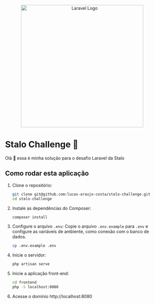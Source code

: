 <p align="center"><a href="https://laravel.com" target="_blank"><img src="https://raw.githubusercontent.com/laravel/art/master/logo-lockup/5%20SVG/2%20CMYK/1%20Full%20Color/laravel-logolockup-cmyk-red.svg" width="400" alt="Laravel Logo"></a></p>

# Stalo Challenge 🚀

Olá 👋 essa é minha solução para o desafio Laravel da Stalo

## Como rodar esta aplicação

1. Clone o repositório:
    ```bash
    git clone git@github.com:lucas-araujo-costa/stalo-challenge.git
    cd stalo-challenge
    ```
2. Instale as dependências do Composer:

    ```bash
    composer install
    ```

3. Configure o arquivo `.env`: Copie o arquivo `.env.example` para `.env` e configure as variáveis de ambiente, como conexão com o banco de dados.

    ```bash
    cp .env.example .env
    ```

4. Inicie o servidor:
    ```bash
    php artisan serve
    ```
5. Inicie a aplicação front-end:
    ```bash
    cd frontend
    php -S localhost:8080
    ```
6. Acesse o domínio http://localhost:8080
